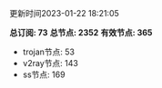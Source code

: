 更新时间2023-01-22 18:21:05

**总订阅: 73**
**总节点: 2352**
**有效节点: 365**
- trojan节点: 53
- v2ray节点: 143
- ss节点: 169
